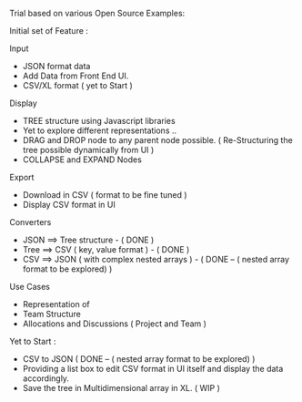 Trial based on various Open Source Examples:

Initial set of Feature :

Input

- JSON format data
- Add Data from Front End UI.
- CSV/XL format ( yet to Start )

Display

- TREE structure using Javascript libraries
- Yet to explore different representations ..
- DRAG and DROP node to any parent node possible. ( Re-Structuring the tree possible dynamically from UI )
- COLLAPSE and EXPAND Nodes

Export

- Download in CSV ( format to be fine tuned )
- Display CSV format in UI

Converters

- JSON ==> Tree structure - ( DONE )
- Tree ==> CSV ( key, value format ) - ( DONE )
- CSV ==> JSON ( with complex nested arrays ) - ( DONE – ( nested array format to be explored) )

Use Cases

- Representation of
- Team Structure
- Allocations and Discussions ( Project and Team )

Yet to Start :

- CSV to JSON ( DONE – ( nested array format to be explored) )
- Providing a list box to edit CSV format in UI itself and display the data accordingly.
- Save the tree in Multidimensional array in XL. ( WIP )

